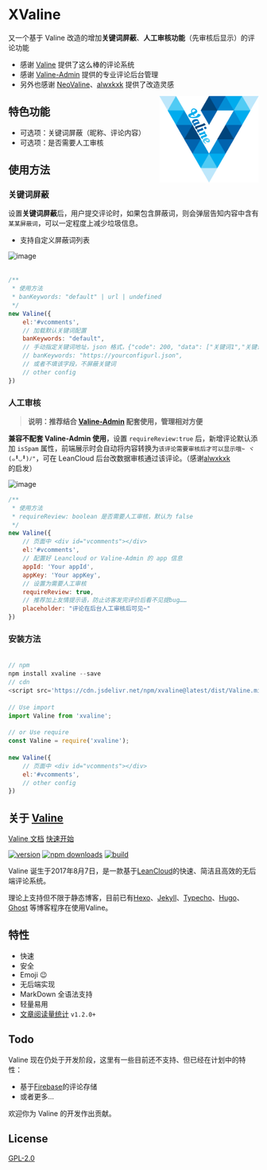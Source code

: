 # XValine

又一个基于 Valine 改造的增加**关键词屏蔽**、**人工审核功能**（先审核后显示）的评论功能

- 感谢 [Valine](https://github.com/xCss/Valine) 提供了这么棒的评论系统
- 感谢 [Valine-Admin](https://github.com/DesertsP/Valine-Admin) 提供的专业评论后台管理
- 另外也感谢 [NeoValine](https://www.ohmysites.com/archives/15/)、[alwxkxk](https://github.com/xCss/Valine/issues/276#issuecomment-640048814) 提供了改造灵感

<img src='./src/assets/valine.png' width='200' align="right" />

## 特色功能

- 可选项：关键词屏蔽（昵称、评论内容）
- 可选项：是否需要人工审核

## 使用方法

### 关键词屏蔽

设置**关键词屏蔽**后，用户提交评论时，如果包含屏蔽词，则会弹层告知内容中含有`某某屏蔽词`，可以一定程度上减少垃圾信息。

- 支持自定义屏蔽词列表

![image](https://user-images.githubusercontent.com/1448574/86373202-baf5e100-bcb5-11ea-992e-36876b618a1d.png)

``` javascript

/**
 * 使用方法
 * banKeywords: "default" | url | undefined
 */
new Valine({
    el:'#vcomments',
    // 加载默认关键词配置
    banKeywords: "default",
    // 手动指定关键词地址，json 格式，{"code": 200, "data": ["关键词1","关键词2"]}
    // banKeywords: "https://yourconfigurl.json",
    // 或者不填该字段，不屏蔽关键词
    // other config
})


```

### 人工审核

> **说明：推荐结合 [Valine-Admin](https://github.com/DesertsP/Valine-Admin) 配套使用，管理相对方便**

**兼容不配套 Valine-Admin 使用**，设置 `requireReview:true` 后，新增评论默认添加 `isSpam` 属性，前端展示时会自动将内容转换为`该评论需要审核后才可以显示哦~ ヾ(๑╹◡╹)ﾉ"`，可在 LeanCloud 后台改数据审核通过该评论。（感谢[alwxkxk](https://github.com/xCss/Valine/issues/276#issuecomment-640048814) 的启发）

![image](https://user-images.githubusercontent.com/1448574/86372944-6eaaa100-bcb5-11ea-959e-4eace054a868.png)

``` javascript
/**
 * 使用方法
 * requireReview: boolean 是否需要人工审核，默认为 false
 */
new Valine({
    // 页面中 <div id="vcomments"></div>
    el:'#vcomments', 
    // 配置好 Leancloud or Valine-Admin 的 app 信息
    appId: 'Your appId',
    appKey: 'Your appKey',
    // 设置为需要人工审核
    requireReview: true,
    // 推荐加上友情提示语，防止访客发完评价后看不见提bug……
    placeholder: "评论在后台人工审核后可见~"
})
```

### 安装方法

``` javascript

// npm
npm install xvaline --save
// cdn
<script src='https://cdn.jsdelivr.net/npm/xvaline@latest/dist/Valine.min.js'></script>

// Use import
import Valine from 'xvaline';

// or Use require
const Valine = require('xvaline');

new Valine({
    // 页面中 <div id="vcomments"></div>
    el:'#vcomments',
    // other config
})

```

## 关于 [Valine](https://github.com/xCss/Valine/)

[Valine 文档](https://valine.js.org)
[快速开始](https://valine.js.org/quickstart.html)

[![version](https://img.shields.io/github/release/xCss/Valine.svg?style=flat-square)](https://github.com/xCss/Valine/releases)
[![npm downloads](https://img.shields.io/npm/dm/valine.svg?style=flat-square)](https://www.npmjs.com/package/valine)
[![build](https://img.shields.io/circleci/project/github/xCss/Valine/master.svg?style=flat-square)](https://circleci.com/gh/xCss/Valine)

Valine 诞生于2017年8月7日，是一款基于[LeanCloud](https://leancloud.cn)的快速、简洁且高效的无后端评论系统。  

理论上支持但不限于静态博客，目前已有[Hexo](/hexo.html)、[Jekyll](/jekyll.html)、[Typecho](http://typecho.org/)、[Hugo](https://gohugo.io/)、[Ghost](https://ghost.org) 等博客程序在使用Valine。

## 特性

- 快速
- 安全
- Emoji 😉
- 无后端实现
- MarkDown 全语法支持
- 轻量易用
- [文章阅读量统计](/visitor.html) `v1.2.0+`

## Todo

Valine 现在仍处于开发阶段，这里有一些目前还不支持、但已经在计划中的特性：
- 基于[Firebase](https://firebase.google.com/)的评论存储
- 或者更多...

欢迎你为 Valine 的开发作出贡献。


## License
[GPL-2.0](https://github.com/xCss/Valine/blob/master/LICENSE)
